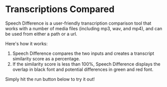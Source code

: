 # Transcriptions Compared
Speech Difference is a user-friendly transcription comparison tool that works with a number of media files (including mp3, wav, and mp4), and can be used from either a path or a url.

Here's how it works:
1.   Speech Difference compares the two inputs and creates a transcript similarity score as a percentage.
2.   If the similarity score is less than 100%, Speech Difference displays the overlap in black font and potential differences in green and red font.

Simply hit the run button below to try it out!
